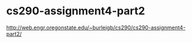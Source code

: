 # cs290-assignment4-part2

http://web.engr.oregonstate.edu/~burleigb/cs290/cs290-assignment4-part2/
